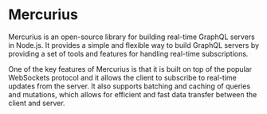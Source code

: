 # Mercurius

Mercurius is an open-source library for building real-time GraphQL servers in Node.js. It provides a simple and flexible way to build GraphQL servers by providing a set of tools and features for handling real-time subscriptions.

One of the key features of Mercurius is that it is built on top of the popular WebSockets protocol and it allows the client to subscribe to real-time updates from the server. It also supports batching and caching of queries and mutations, which allows for efficient and fast data transfer between the client and server.
